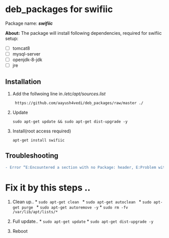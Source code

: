 # deb_packages for swifiic
  Package name: ***swifiic***
  
  **About:** The package will install following dependencies, required for swifiic setup:
  - [ ] tomcat8
  - [ ] mysql-server
  - [ ] openjdk-8-jdk
  - [ ] jre
 
## Installation
  1. Add the follwoing line in */etc/apt/sources.list* 
  
      ``` https://github.com/aayush4vedi/deb_packages/raw/master ./```
  2. Update
  
      ``` sudo apt-get update && sudo apt-get dist-upgrade -y ```
  3. Install(root access required)
  
       ``` apt-get install swifiic ```


## Troubleshooting
```diff
- Error “E:Encountered a section with no Package: header, E:Problem with MergeList …….” 
```

 # Fix it by this steps ..  
  1. Clean up..
    * ```sudo apt-get clean ```
    * ```sudo apt-get autoclean ```
    * ```sudo apt-get purge ```
    * ```sudo apt-get autoremove -y```
    * ```sudo rm -fv /var/lib/apt/lists/* ```

  2. Full update..
    * ``` sudo apt-get update ```
    * ``` sudo apt-get dist-upgrade -y ```

  3. Reboot 
